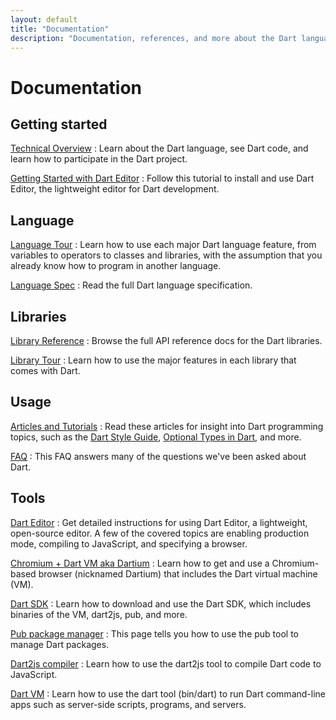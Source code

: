 ```yaml
---
layout: default
title: "Documentation"
description: "Documentation, references, and more about the Dart language, libraries, and tools."
---
```


# Documentation

## Getting started

[Technical Overview](/docs/technical-overview/)
: Learn about the Dart language, see Dart code, and
learn how to participate in the Dart project.

[Getting Started with Dart Editor](/docs/editor/getting-started/)
: Follow this tutorial to install and use Dart Editor, the
lightweight editor for Dart development.

## Language

[Language Tour](/docs/language-tour/)
: Learn how to use each major Dart language feature, from variables to
operators to classes and libraries, with the assumption that you already
know how to program in another language.

[Language Spec](/docs/spec/)
: Read the full Dart language specification.

## Libraries

[Library Reference](http://api.dartlang.org)
: Browse the full API reference docs for the Dart libraries.

[Library Tour](/docs/library-tour/)
: Learn how to use the major features in each library that comes with Dart.

## Usage

[Articles and Tutorials](/articles/)
: Read these articles for insight into Dart programming topics,
such as the [Dart Style Guide](http://localhost:8080/articles/style-guide/),
[Optional Types in Dart](http://localhost:8080/articles/optional-types/), and more.

[FAQ](/support/faq.html)
: This FAQ answers many of the questions we've been asked about Dart.

## Tools

[Dart Editor](/docs/editor/)
: Get detailed instructions for using Dart Editor, a lightweight, open-source editor.
A few of the covered topics are enabling production mode, compiling to JavaScript, and specifying a browser.

[Chromium + Dart VM aka Dartium](/dartium/)
: Learn how to get and use a Chromium-based browser (nicknamed Dartium) that
includes the Dart virtual machine (VM).

[Dart SDK](/docs/sdk/)
: Learn how to download and use the Dart SDK, which includes binaries of the VM, 
dart2js, pub, and more.

[Pub package manager](/docs/pub-package-manager/)
: This page tells you how to use the pub tool to manage Dart packages.

[Dart2js compiler](/docs/dart2js/)
: Learn how to use the dart2js tool to compile Dart code to JavaScript.

[Dart VM](/docs/standalone-dart-vm/)
: Learn how to use the dart tool (bin/dart) to run Dart command-line apps
such as server-side scripts, programs, and servers.